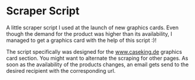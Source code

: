 # Scraper Script
A little scraper script I used at the launch of new graphics cards. Even though the demand for the product was higher than its availability, I managed to get a graphics card with the help of this script :)!

The script specifically was designed for the www.caseking.de graphics card section. You might want to alternate the scraping for other pages. As soon as the availability of the products changes, an email gets send to the desired recipient with the corresponding url.

